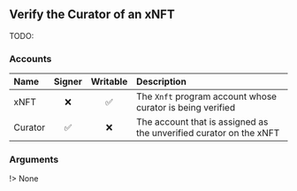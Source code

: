 ## Verify the Curator of an xNFT

TODO:

### Accounts

| Name    | Signer | Writable | Description                                                        |
| :------ | :----: | :------: | :----------------------------------------------------------------- |
| xNFT    |   ❌    |    ✅     | The `Xnft` program account whose curator is being verified         |
| Curator |   ✅    |    ❌     | The account that is assigned as the unverified curator on the xNFT |

### Arguments

!> None
